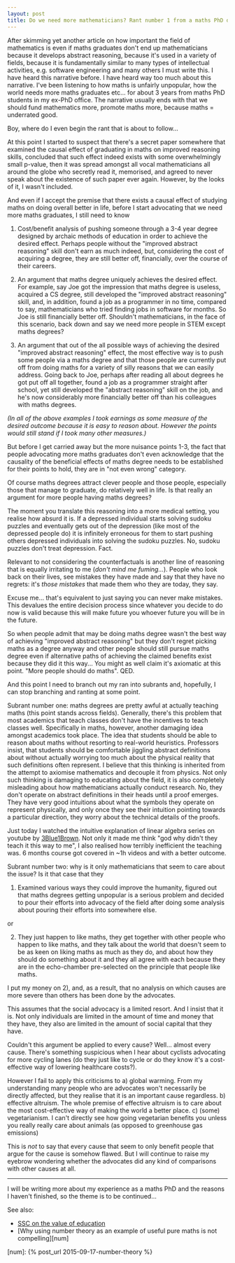 ```yaml
---
layout: post
title: Do we need more mathematicians? Rant number 1 from a maths PhD dropout.
---
```


After skimming yet another article on how important the field of mathematics is
even if maths graduates don't end up mathematicians because it develops
abstract reasoning, because it's used in a variety of fields, because it is
fundamentally similar to many types of intellectual activities, e.g. software
engineering and many others I must write this. I have heard this narrative
before. I have heard way too much about this narrative. I've been listening to
how maths is unfairly unpopular, how the world needs more maths graduates
etc... for about 3 years from maths PhD students in my ex-PhD office. The
narrative usually ends with that we should fund mathematics more, promote maths
more, because maths = underrated good.

Boy, where do I even begin the rant that is about to follow...

At this point I started to suspect that there's a secret paper somewhere that
examined the causal effect of graduating in maths on improved reasoning skills,
concluded that such effect indeed exists with some overwhelmingly small
p-value, then it was spread amongst all vocal mathematicians all around the
globe who secretly read it, memorised, and agreed to never speak about the
existence of such paper ever again. However, by the looks of it, I wasn't
included.

And even if I accept the premise that there exists a causal effect of studying
maths on doing overall better in life, before I start advocating that we need
more maths graduates, I still need to know

1) Cost/benefit analysis of pushing someone through a 3-4 year degree designed
by archaic methods of education in order to achieve the desired effect. Perhaps
people without the "improved abstract reasoning" skill don't earn as much
indeed, but, considering the cost of acquiring a degree, they are still better
off, financially, over the course of their careers.

2) An argument that maths degree uniquely achieves the desired effect. For
example, say Joe got the impression that maths degree is useless, acquired a CS
degree, still developed the "improved abstract reasoning" skill, and, in
addition, found a job as a programmer in no time, compared to say,
mathematicians who tried finding jobs in software for months. So Joe is still
financially better off. Shouldn't mathematicians, in the face of this scenario,
back down and say we need more people in STEM except maths degrees?

3) An argument that out of the all possible ways of achieving the desired
"improved abstract reasoning" effect, the most effective way is to push some
people via a maths degree and that those people are currently put off from
doing maths for a variety of silly reasons that we can easily address. Going
back to Joe, perhaps after reading all about degrees he got put off all
together, found a job as a programmer straight after school, yet still
developed the "abstract reasoning" skill on the job, and he's now considerably
more financially better off than his colleagues with maths degrees.

*(In all of the above examples I took earnings as some measure of the desired
outcome because it is easy to reason about. However the points would still
stand if I took many other measures.)*

But before I get carried away but the more nuisance points 1-3, the fact that
people advocating more maths graduates don't even acknowledge that the
causality of the beneficial effects of maths degree needs to be established for
their points to hold, they are in "not even wrong" category.

Of course maths degrees attract clever people and those people, especially
those that manage to graduate, do relatively well in life. Is that really an
argument for more people having maths degrees?

The moment you translate this reasoning into a more medical setting, you
realise how absurd it is. If a depressed individual starts solving sudoku
puzzles and eventually gets out of the depression (like most of the depressed
people do) it is infinitely erroneous for them to start pushing others
depressed individuals into solving the sudoku puzzles. No, sudoku puzzles don't
treat depression. Fact.

Relevant to not considering the counterfactuals is another line of reasoning
that is equally irritating to me (*don't mind me fuming...*). People who look
back on their lives, see mistakes they have made and say that they have no
regrets: it's *those mistakes* that made them who they are today, they say.

Excuse me... that's equivalent to just saying you can never make mistakes. This
devalues the entire decision process since whatever you decide to do now is
valid because this will make future you whoever future you will be in the
future.

So when people admit that may be doing maths degree wasn't the best way of
achieving "improved abstract reasoning" but they don't regret picking maths as
a degree anyway and other people should still pursue maths degree even if
alternative paths of achieving the claimed benefits exist because they did it
this way... You might as well claim it's axiomatic at this point. "More people
should do maths". QED.

And this point I need to branch out my ran into subrants and, hopefully, I can
stop branching and ranting at some point.

Subrant number one: maths degrees are pretty awful at actually teaching maths
(this point stands across fields). Generally, there's this problem that most
academics that teach classes don't have the incentives to teach classes well.
Specifically in maths, however, another damaging idea amongst academics took
place. The idea that students should be able to reason about maths without
resorting to real-world heuristics. Professors insist, that students should be
comfortable jiggling abstract definitions about without actually worrying too
much about the physical reality that such definitions often represent. I
believe that this thinking is inherited from the attempt to axiomise
mathematics and decouple it from physics. Not only such thinking is damaging to
educating about the field, it is also completely misleading about how
mathematicians actually conduct research. No, they don't operate on abstract
definitions in their heads until a proof emerges. They have very good
intuitions about what the symbols they operate on represent physically, and
only once they see their intuition pointing towards a particular direction,
they worry about the technical details of the proofs.

Just today I watched the intuitive explanation of linear algebra series on
youtube by [3Blue1Brown][youtube]. Not only it made me think "god why didn't
they teach it this way to me", I also realised how terribly inefficient the
teaching was. 6 months course got covered in ~1h videos and with a better
outcome.

Subrant number two: why is it only mathematicians that seem to care about the
issue? Is it that case that they

1) Examined various ways they could improve the humanity, figured out that
maths degrees getting unpopular is a serious problem and decided to pour their
efforts into advocacy of the field after doing some analysis about pouring
their efforts into somewhere else.

or

2) They just happen to like maths, they get together with other people who
happen to like maths, and they talk about the world that doesn't seem to be as keen
on liking maths as much as they do, and about how they should do something
about it and they all agree with each because they are in the echo-chamber
pre-selected on the principle that people like maths.

I put my money on 2), and, as a result, that no analysis on which causes are
more severe than others has been done by the advocates.

This assumes that the social advocacy is a limited resort. And I insist that it
is. Not only individuals are limited in the amount of time and money that they
have, they also are limited in the amount of social capital that they have.

Couldn't this argument be applied to every cause? Well... almost every cause.
There's something suspicious when I hear about cyclists advocating for more
cycling lanes (do they just like to cycle or do they know it's a cost-effective
way of lowering healthcare costs?).

However I fail to apply this criticisms to a) global warming. From my
understanding many people who are advocates won't necessarily be directly
affected, but they realise that it is an important cause regardless. b)
effective altruism. The whole premise of effective altruism is to care about
the most cost-effective way of making the world a better place. c) (some)
vegetarianism. I can't directly see how going vegetarian benefits you unless
you really really care about animals (as opposed to greenhouse gas emissions)

This is *not* to say that every cause that seem to only benefit people that
argue for the cause is somehow flawed. But I will continue to raise my eyebrow
wondering whether the advocates did any kind of comparisons with other causes
at all.

------------------

I will be writing more about my experience as a maths PhD and the reasons I
haven't finished, so the theme is to be continued...

See also:

* [SSC on the value of education][ed]
* [Why using number theory as an example of useful pure maths is not compelling][num]


[youtube]: https://www.youtube.com/playlist?list=PLZHQObOWTQDPD3MizzM2xVFitgF8hE_ab
[ed]: https://slatestarcodex.com/2014/05/23/ssc-gives-a-graduation-speech/
[num]: {% post_url 2015-09-17-number-theory  %}
